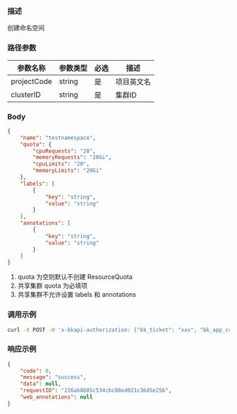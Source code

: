 ### 描述

创建命名空间

### 路径参数
| 参数名称     | 参数类型     | 必选   | 描述             |
| ------------ | ------------ | ------ | ---------------- |
| projectCode         | string       | 是     | 项目英文名     |
| clusterID         | string       | 是     | 集群ID     |

### Body
```json
{
    "name": "testnamespace",
    "quota": {
        "cpuRequests": "20",
        "memoryRequests": "20Gi",
        "cpuLimits": "20",
        "memoryLimits": "20Gi"
    },
    "labels": [
        {
            "key": "string",
            "value": "string"
        }
    ],
    "annotations": [
        {
            "key": "string",
            "value": "string"
        }
    ]
}
```
1. quota 为空则默认不创建 ResourceQuota
2. 共享集群 quota 为必填项
3. 共享集群不允许设置 labels 和 annotations

### 调用示例
```sh
curl -X POST -H 'x-bkapi-authorization: {"bk_ticket": "xxx", "bk_app_code": "xxx", "bk_app_secret": "***"}' --insecure https://bcs-api-gateway.apigw.com/uat/bcsproject/v1/projects/testproject/clusters/BCS-K8S-12345/namespaces
```

### 响应示例
```json
{
    "code": 0,
    "message": "success",
    "data": null,
    "requestID": "226ab8605c534cbc88ed021c36d5e256",
    "web_annotations": null
}
```